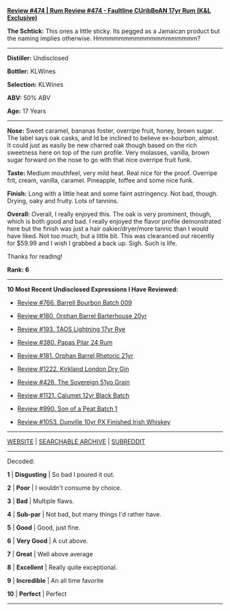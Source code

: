 
[**Review #474 | Rum Review #474 - Faultline CUribBeAN 17yr Rum (K&amp;L Exclusive)**]( https://t8ke.review/review-474-faultline-kl-curibbean/)

**The Schtick:** This ones a little sticky. Its pegged as a Jamaican product but the naming implies otherwise. Hmmmmmmmmmmmmmmmmmmm?

-----

**Distiller:** Undisclosed

**Bottler:** KLWines

**Selection:** KLWines

**ABV:**  50% ABV

**Age:** 17 Years 

-----

**Nose:**  Sweet caramel, bananas foster, overripe fruit, honey, brown sugar. The label says oak casks, and Id be inclined to believe ex-bourbon, almost. It could just as easily be new charred oak though based on the rich sweetness here on top of the rum profile. Very molasses, vanilla, brown sugar forward on the nose to go with that nice overripe fruit funk.   

**Taste:** Medium mouthfeel, very mild heat. Real nice for the proof. Overripe frit, cream, vanilla, caramel. Pineapple, toffee and some nice funk. 

**Finish:** Long with a little heat and some faint astringency. Not bad, though. Drying, oaky and fruity. Lots of tannins. 

**Overall:** Overall, I really enjoyed this. The oak is very prominent, though, which is both good and bad. I really enjoyed the flavor profile demonstrated here but the finish was just a hair oakier/dryer/more tannic than I would have liked. Not too much, but a little bit. This was clearanced out recently for $59.99 and I wish I grabbed a back up. Sigh. Such is life. 

Thanks for reading!

**Rank: 6**

----- 

**10 Most Recent Undisclosed Expressions I Have Reviewed:** 

- [Review #766. Barrell Bourbon Batch 009]( https://t8ke.review/review-766-barrell-bourbon-batch-009/) 

- [Review #180. Orphan Barrel Barterhouse 20yr]( https://t8ke.review/review-180-orphan-barrel-barterhouse-20yr-re-review/) 

- [Review #193. TAOS Lightning 17yr Rye]( https://t8ke.review/review-193-cerain-st-vain-lightning-kl-17yr-rye/) 

- [Review #380. Papas Pilar 24 Rum]( https://t8ke.review/review-380-papas-pilar-24/) 

- [Review #181. Orphan Barrel Rhetoric 21yr]( https://t8ke.review/review-181-orphan-barrel-rhetoric-21yr-re-review/) 

- [Review #1222. Kirkland London Dry Gin]( https://t8ke.review/review-1222-kirkland-london-dry-gin) 

- [Review #426. The Sovereign 51yo Grain]( https://t8ke.review/review-426-sovereign51grain/) 

- [Review #1121. Calumet 12yr Black Batch]( https://t8ke.review/review-1121-calumet-12yr-black-batch-single-rack-bourbon/) 

- [Review #990. Son of a Peat Batch 1]( https://t8ke.review/review-990-son-of-a-peat-batch-1/) 

- [Review #1053. Dunville 10yr PX Finished Irish Whiskey]( https://t8ke.review/review-1053-dunville-10yr-px-finished-irish-whiskey/) 

-----

[WEBSITE](https://t8ke.review) | [SEARCHABLE ARCHIVE](https://t8ke.review/review-archive/) | [SUBREDDIT](https://reddit.com/r/t8kereviews)

-----

Decoded:

**1** | **Disgusting** | So bad I poured it out.

**2** | **Poor** | I wouldn't consume by choice.

**3** | **Bad** | Multiple flaws.

**4** | **Sub-par** | Not bad, but many things I'd rather have.

**5** | **Good** | Good, just fine.

**6** | **Very Good** | A cut above.

**7** | **Great** | Well above average

**8** | **Excellent** | Really quite exceptional.

**9** | **Incredible** | An all time favorite

**10** | **Perfect** | Perfect

----

